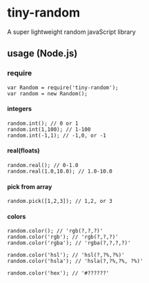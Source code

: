 # tiny-random
A super lightweight random javaScript library

## usage (Node.js)
### require
```
var Random = require('tiny-random');
var random = new Random();
```

#### integers
```
random.int(); // 0 or 1
random.int(1,100); // 1-100
random.int(-1,1); // -1,0, or -1
```

#### real(floats)
```
random.real(); // 0-1.0
random.real(1.0,10.0); // 1.0-10.0
```

#### pick from array
```
random.pick([1,2,3]); // 1,2, or 3
```

#### colors
```
random.color(); // 'rgb(?,?,?)'
random.color('rgb'); // 'rgb(?,?,?)'
random.color('rgba'); // 'rgba(?,?,?,?)'

random.color('hsl'); // 'hsl(?,?%,?%)'
random.color('hsla'); // 'hsla(?,?%,?%, ?%)'

random.color('hex'); // '#??????'
```
